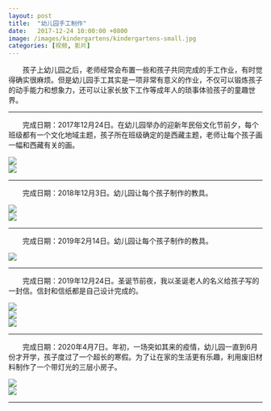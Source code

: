 ```yaml
---
layout: post
title:  "幼儿园手工制作"
date:   2017-12-24 10:00:00 +0800
image: /images/kindergartens/kindergartens-small.jpg
categories: [视频, 影片]
---
```


　　孩子上幼儿园之后，老师经常会布置一些和孩子共同完成的手工作业，有时觉得确实很麻烦。但是幼儿园手工其实是一项非常有意义的作业，不仅可以锻炼孩子的动手能力和想象力，还可以让家长放下工作等成年人的琐事体验孩子的童趣世界。

------

　　完成日期：2017年12月24日。在幼儿园举办的迎新年民俗文化节前夕，每个班级都有一个文化地域主题，孩子所在班级确定的是西藏主题，老师让每个孩子画一幅和西藏有关的画。

<div class="row">
    <div class="col-md-6">
        <a href="{{site.baseurl}}/images/kindergartens/IMG_20171224-232316.jpg" target="_blank">
            <img class="thumbnail thumbnail-border" src="{{site.baseurl}}/images/kindergartens/IMG_20171224-232316_s.jpg">
        </a>
    </div>
    <div class="col-md-6">
        <a href="{{site.baseurl}}/images/kindergartens/IMG_20171224-232334.jpg" target="_blank">
            <img class="thumbnail thumbnail-border" src="{{site.baseurl}}/images/kindergartens/IMG_20171224-232334_s.jpg">
        </a>
    </div>
</div>

------

　　完成日期：2018年12月3日。幼儿园让每个孩子制作的教具。

<div class="row">
    <div class="col-md-6">
        <a href="{{site.baseurl}}/images/kindergartens/IMG_20181203_201143.jpg" target="_blank">
            <img class="thumbnail thumbnail-border" src="{{site.baseurl}}/images/kindergartens/IMG_20181203_201143_s.jpg">
        </a>
    </div>
    <div class="col-md-6">
        <a href="{{site.baseurl}}/images/kindergartens/IMG_20181203_201226.jpg" target="_blank">
            <img class="thumbnail thumbnail-border" src="{{site.baseurl}}/images/kindergartens/IMG_20181203_201226_s.jpg">
        </a>
    </div>
</div>

------

　　完成日期：2019年2月14日。幼儿园让每个孩子制作的教具。

<div class="row">
    <div class="col-md-6">
        <a href="{{site.baseurl}}/images/kindergartens/IMG_20190214_221756.jpg" target="_blank">
            <img class="thumbnail thumbnail-border" src="{{site.baseurl}}/images/kindergartens/IMG_20190214_221756_s.jpg">
        </a>
    </div>
    <div class="col-md-6">
    </div>
</div>

------

　　完成日期：2019年12月24日。圣诞节前夜，我以圣诞老人的名义给孩子写的一封信。信封和信纸都是自己设计完成的。

<div class="row">
    <div class="col-md-4">
        <a href="{{site.baseurl}}/images/kindergartens/IMG_20191224_143650.jpg" target="_blank">
            <img class="thumbnail thumbnail-border" src="{{site.baseurl}}/images/kindergartens/IMG_20191224_143650_s.jpg">
        </a>
    </div>
    <div class="col-md-4">
        <a href="{{site.baseurl}}/images/kindergartens/IMG_20191224_143720.jpg" target="_blank">
            <img class="thumbnail thumbnail-border" src="{{site.baseurl}}/images/kindergartens/IMG_20191224_143720_s.jpg">
        </a>
    </div>
    <div class="col-md-4">
        <a href="{{site.baseurl}}/images/kindergartens/IMG_20191224_143738.jpg" target="_blank">
            <img class="thumbnail thumbnail-border" src="{{site.baseurl}}/images/kindergartens/IMG_20191224_143738_s.jpg">
        </a>
    </div>
</div>

------

　　完成日期：2020年4月7日。年初，一场突如其来的疫情，幼儿园一直到6月份才开学，孩子度过了一个超长的寒假。为了让在家的生活更有乐趣，利用废旧材料制作了一个带灯光的三层小房子。

<div class="row">
    <div class="col-md-6">
        <a href="{{site.baseurl}}/images/kindergartens/IMG_20200407_192832.jpg" target="_blank">
            <img class="thumbnail thumbnail-border" src="{{site.baseurl}}/images/kindergartens/IMG_20200407_192832_s.jpg">
        </a>
    </div>
    <div class="col-md-6">
        <a href="{{site.baseurl}}/images/kindergartens/IMG_20200407_192919.jpg" target="_blank">
            <img class="thumbnail thumbnail-border" src="{{site.baseurl}}/images/kindergartens/IMG_20200407_192919_s.jpg">
        </a>
    </div>
</div>

------